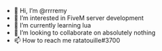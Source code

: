 - 👋 Hi, I’m @rrrremy
- 👀 I’m interested in FiveM server development
- 🌱 I’m currently learning lua
- 💞️ I’m looking to collaborate on absolutely nothing
- 📫 How to reach me ratatouille#3700

<!---
rrrremy/rrrremy is a ✨ special ✨ repository because its `README.md` (this file) appears on your GitHub profile.
You can click the Preview link to take a look at your changes.
--->
